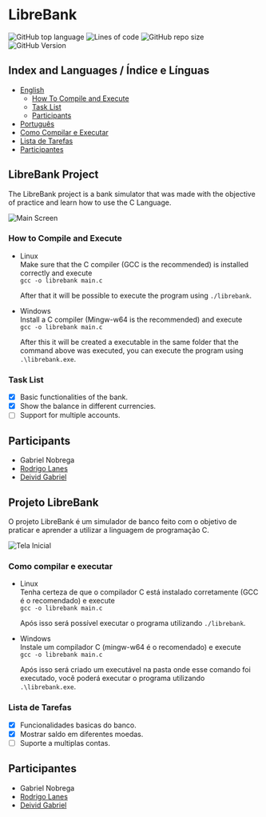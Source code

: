 # LibreBank

![GitHub top language](https://img.shields.io/github/languages/top/Fukubi/LibreBank)
![Lines of code](https://img.shields.io/tokei/lines/github/Fukubi/LibreBank)
![GitHub repo size](https://img.shields.io/github/repo-size/Fukubi/LibreBank)
![GitHub Version](https://img.shields.io/badge/Version-0.0.1-blue)

## Index and Languages / Índice e Línguas

* [English](##LibreBank-Project)  
  * [How To Compile and Execute](###How-to-Compile-and-Execute)
  * [Task List](###Task-List)
  * [Participants](##Participants)
* [Português](##Projeto-LibreBank)
 * [Como Compilar e Executar](###Como-compilar-e-executar)
 * [Lista de Tarefas](###Lista-de-Tarefas)
 * [Participantes](##Participantes)

## LibreBank Project

The LibreBank project is a bank simulator that was made with the objective of practice and learn how to use the C Language.

![Main Screen]()

### How to Compile and Execute

- Linux  
    Make sure that the C compiler (GCC is the recommended) is installed correctly and execute  
    ```gcc -o librebank main.c```  

    After that it will be possible to execute the program using ```./librebank```.

- Windows  
    Install a C compiler (Mingw-w64 is the recommended) and execute  
    ```gcc -o librebank main.c```

    After this it will be created a executable in the same folder that the command above was executed, you can execute the program using ```.\librebank.exe```.
### Task List

- [x] Basic functionalities of the bank.
- [x] Show the balance in different currencies.
- [ ] Support for multiple accounts.

## Participants

* Gabriel Nobrega
* [Rodrigo Lanes](https://github.com/rodrigolanesm)
* [Deivid Gabriel](https://github.com/Fukubi)

## Projeto LibreBank

O projeto LibreBank é um simulador de banco feito com o objetivo de praticar e aprender a utilizar a linguagem de programação C.

![Tela Inicial]()

### Como compilar e executar

- Linux  
    Tenha certeza de que o compilador C está instalado corretamente (GCC é o recomendado) e execute  
    ```gcc -o librebank main.c```  

    Após isso será possível executar o programa utilizando ```./librebank```.

- Windows  
    Instale um compilador C (mingw-w64 é o recomendado) e execute  
    ```gcc -o librebank main.c```

    Após isso será criado um executável na pasta onde esse comando foi executado, você poderá executar o programa utilizando ```.\librebank.exe```.
### Lista de Tarefas

- [x] Funcionalidades basicas do banco.
- [x] Mostrar saldo em diferentes moedas.
- [ ] Suporte a multiplas contas.

## Participantes

* Gabriel Nobrega
* [Rodrigo Lanes](https://github.com/rodrigolanesm)
* [Deivid Gabriel](https://github.com/Fukubi)
